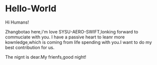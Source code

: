 # Hello-World

Hi Humans!

Zhangbotao here,i'm love SYSU-AERO-SWIFT,lonking forward to commuciate with you.
I have a passive heart to leanr more kownledge,which is coming from life spending with you.I want to do my best contribution for us.

The nignt is dear.My frienfs,good night!
